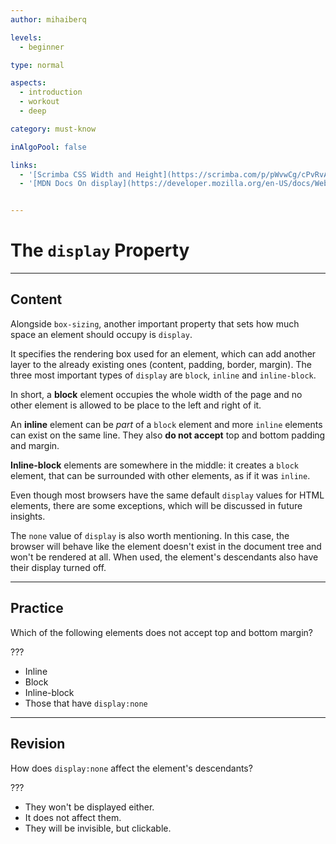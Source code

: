 ```yaml
---
author: mihaiberq

levels:
  - beginner

type: normal

aspects:
  - introduction
  - workout
  - deep

category: must-know

inAlgoPool: false

links:
  - '[Scrimba CSS Width and Height](https://scrimba.com/p/pWvwCg/cPvRvAV){website}'
  - '[MDN Docs On display](https://developer.mozilla.org/en-US/docs/Web/CSS/display){documentation}'  


---
```


# The `display` Property

---
## Content

Alongside `box-sizing`, another important property that sets how much space an element should occupy is `display`.

It specifies the rendering box used for an element, which can add another layer to the already existing ones (content, padding, border, margin). The three most important types of `display` are `block`, `inline` and `inline-block`.

In short, a **block** element occupies the whole width of the page and no other element is allowed to be place to the left and right of it.

An **inline** element can be *part* of a `block` element and more `inline` elements can exist on the same line. They also **do not accept** top and bottom padding and margin.

**Inline-block** elements are somewhere in the middle: it creates a `block` element, that can be surrounded with other elements, as if it was `inline`.

Even though most browsers have the same default `display` values for HTML elements, there are some exceptions, which will be discussed in future insights.

The `none` value of `display` is also worth mentioning. In this case, the browser will behave like the element doesn't exist in the document tree and  won't be rendered at all. When used, the element's descendants also have their display turned off.

---
## Practice

Which of the following elements does not accept top and bottom margin?

???

* Inline
* Block
* Inline-block
* Those that have `display:none`

---
## Revision

How does `display:none` affect the element's descendants?

???

* They won't be displayed either.
* It does not affect them.
* They will be invisible, but clickable.
